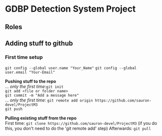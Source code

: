 # GDBP Detection System Project

## Roles  

## Adding stuff to github  

### First time setup
`git config --global user.name "Your_Name"`
`git config --global user.email "Your-Email"`

**Pushing stuff to the repo**  
... *only the first time*:`git init`  
`git add <file or folder name>`  
`git commit -m "Add a message here"`  
... *only the first time*: `git remote add origin https://github.com/sauron-devel/ProjectM3`  
`git push`  

**Pulling existing stuff from the repo**  
First time: `git clone https://github.com/sauron-devel/ProjectM3` (if you do this, you don't need to do the 'git remote add' step)
Afterwards: `git pull`  


